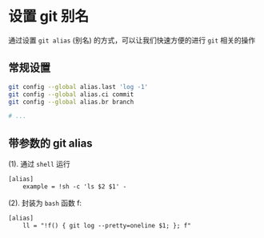 # 设置 git 别名

通过设置 `git alias` (别名) 的方式，可以让我们快速方便的进行 `git` 相关的操作

## 常规设置

```sh
git config --global alias.last 'log -1'
git config --global alias.ci commit
git config --global alias.br branch

# ...
```

## 带参数的 git alias

(1). 通过 `shell` 运行

```txt
[alias]
    example = !sh -c 'ls $2 $1' -
```

(2). 封装为 `bash` 函数 f:

```txt
[alias]
	ll = "!f() { git log --pretty=oneline $1; }; f"
```